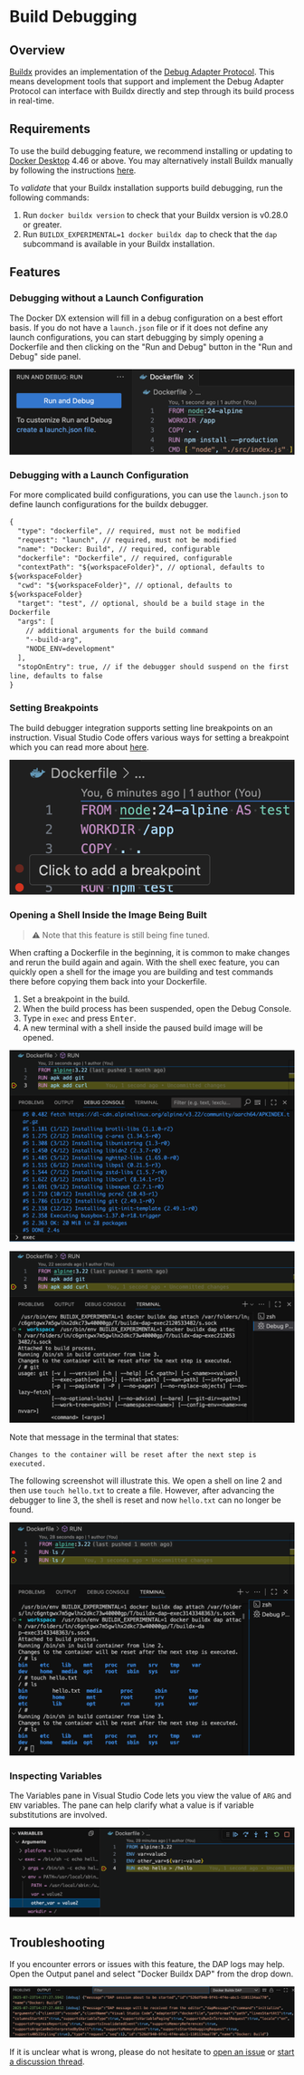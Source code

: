 # Build Debugging

## Overview

[Buildx](https://github.com/docker/buildx) provides an implementation of the [Debug Adapter Protocol](https://microsoft.github.io/debug-adapter-protocol/). This means development tools that support and implement the Debug Adapter Protocol can interface with Buildx directly and step through its build process in real-time.

## Requirements

To use the build debugging feature, we recommend installing or updating to [Docker Desktop](https://docs.docker.com/install/) 4.46 or above. You may alternatively install Buildx manually by following the instructions [here](https://github.com/docker/buildx?tab=readme-ov-file#manual-download).

To _validate_ that your Buildx installation supports build debugging, run the following commands:

1. Run `docker buildx version` to check that your Buildx version is v0.28.0 or greater.
2. Run `BUILDX_EXPERIMENTAL=1 docker buildx dap` to check that the `dap` subcommand is available in your Buildx installation.

## Features

### Debugging without a Launch Configuration

The Docker DX extension will fill in a debug configuration on a best effort basis. If you do not have a `launch.json` file or if it does not define any launch configurations, you can start debugging by simply opening a Dockerfile and then clicking on the "Run and Debug" button in the "Run and Debug" side panel.

![Use the "Run and Debug" button to launch a debug session without a launch.json file](resources/debugging/debug-without-config.png)

### Debugging with a Launch Configuration

For more complicated build configurations, you can use the `launch.json` to define launch configurations for the buildx debugger.

<!-- prettier-ignore -->
```jsonc
{
  "type": "dockerfile", // required, must not be modified
  "request": "launch", // required, must not be modified
  "name": "Docker: Build", // required, configurable
  "dockerfile": "Dockerfile", // required, configurable
  "contextPath": "${workspaceFolder}", // optional, defaults to ${workspaceFolder}
  "cwd": "${workspaceFolder}", // optional, defaults to ${workspaceFolder}
  "target": "test", // optional, should be a build stage in the Dockerfile
  "args": [
    // additional arguments for the build command
    "--build-arg",
    "NODE_ENV=development"
  ],
  "stopOnEntry": true, // if the debugger should suspend on the first line, defaults to false
}
```

### Setting Breakpoints

The build debugger integration supports setting line breakpoints on an instruction. Visual Studio Code offers various ways for setting a breakpoint which you can read more about [here](https://code.visualstudio.com/docs/debugtest/debugging#_breakpoints).

![Add breakpoints by clicking on the left side of the editor](resources/debugging/add-breakpoints.png)

### Opening a Shell Inside the Image Being Built

> ⚠️ Note that this feature is still being fine tuned.

When crafting a Dockerfile in the beginning, it is common to make changes and rerun the build again and again. With the shell exec feature, you can quickly open a shell for the image you are building and test commands there before copying them back into your Dockerfile.

1. Set a breakpoint in the build.
2. When the build process has been suspended, open the Debug Console.
3. Type in `exec` and press <kbd>Enter</kbd>.
4. A new terminal with a shell inside the paused build image will be opened.

![Run exec in the Debug Console to open a terminal](resources/debugging/debug-exec-invoke.png)

![The opened terminal can be interfaced with for debugging in real-time](resources/debugging/debug-exec-shell.png)

Note that message in the terminal that states:

```
Changes to the container will be reset after the next step is executed.
```

The following screenshot will illustrate this. We open a shell on line 2 and then use `touch hello.txt` to create a file. However, after advancing the debugger to line 3, the shell is reset and now `hello.txt` can no longer be found.

![Advancing the debugger will reset the container as each step is executed](resources/debugging/debug-exec-stepping.png)

### Inspecting Variables

The Variables pane in Visual Studio Code lets you view the value of `ARG` and `ENV` variables. The pane can help clarify what a value is if variable substitutions are involved.

![The opened terminal can be interfaced with for debugging in real-time](resources/debugging/variables.png)

## Troubleshooting

If you encounter errors or issues with this feature, the DAP logs may help. Open the Output panel and select "Docker Buildx DAP" from the drop down.

![DAP log messages can be viewed in the Output panel](resources/debugging/dap-logs.png)

If it is unclear what is wrong, please do not hesitate to [open an issue](https://github.com/docker/vscode-extension/issues) or [start a discussion thread](https://github.com/docker/vscode-extension/discussions).

